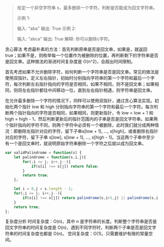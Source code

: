 > 给定一个非空字符串 s，最多删除一个字符。判断是否能成为回文字符串。
> 
> 示例 1:
> 
> 输入: "aba" 
> 输出: True 
> 示例 2:
> 
> 输入: "abca" 
> 输出: True 
> 解释: 你可以删除c字符。

贪心算法
考虑最朴素的方法：首先判断原串是否是回文串，如果是，就返回 true；如果不是，则枚举每一个位置作为被删除的位置，再判断剩下的字符串是否是回文串。这种做法的渐进时间复杂度是 O(n^2)，会超出时间限制。

首先考虑如果不允许删除字符，如何判断一个字符串是否是回文串。常见的做法是使用双指针。定义左右指针，初始时分别指向字符串的第一个字符和最后一个字符，每次判断左右指针指向的字符是否相同，如果不相同，则不是回文串；如果相同，则将左右指针都往中间移动一位，直到左右指针相遇，则字符串是回文串。

在允许最多删除一个字符的情况下，同样可以使用双指针，通过贪心算法实现。初始化两个指针 low 和 high 分别指向字符串的第一个字符和最后一个字符。每次判断两个指针指向的字符是否相同，如果相同，则更新指针，令 low = low + 1 和 high = high - 1，然后判断更新后的指针范围内的子串是否是回文字符串。如果两个指针指向的字符不同，则两个字符中必须有一个被删除，此时我们就分成两种情况：即删除左指针对应的字符，留下子串s[low + 1], ..., s[high]，或者删除右指针对应的字符，留下子串 s[low], s[low + 1], ..., s[high - 1]。当这两个子串中至少有一个是回文串时，就说明原始字符串删除一个字符之后就以成为回文串。

```javascript
var validPalindrome = function(s) {
    let palindrome = function(s,i,j){
        for(;i <= j; i++,j--){
            if(s[i] !== s[j]) return false;
        }
        return true;
    };

    let i = 0,j = s.length - 1;
    for(;i <= j; i++,j--){
        if(s[i] !== s[j]) return palindrome(s,i+1,j) || palindrome(s,i,j-1);
    }
    return true;
};
```
复杂度分析
时间复杂度：O(n)，其中 n 是字符串的长度。判断整个字符串是否是回文字符串的时间复杂度是 O(n)，遇到不同字符时，判断两个子串是否是回文字符串的时间复杂度也都是 O(n)。
空间复杂度：O(1)。只需要维护有限的常量空间。
